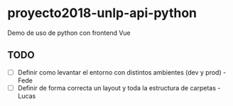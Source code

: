 # proyecto2018-unlp-api-python
Demo de uso de python con frontend Vue


TODO
----

- [ ] Definir como levantar el entorno con distintos ambientes (dev y prod) - Fede
- [ ] Definir de forma correcta un layout y toda la estructura de carpetas - Lucas
